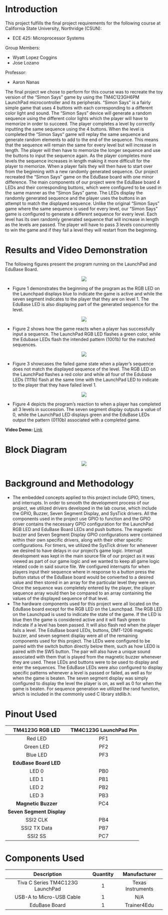 # Introduction
This project fulfills the final project requirements for the following course at California State University, Northridge (CSUN):
- ECE 425: Microprocessor Systems

Group Members:
- Wyatt Lopez Coggins
- Jose Lozano

Professor:
- Aaron Nanas

The final project we chose to perform for this course was to recreate the toy version of the “Simon Says” game by using the TM4C123GH6PM LaunchPad microcontroller and its peripherals. “Simon Says” is a fairly simple game that uses 4 buttons with each corresponding to a different color light and sound. The “Simon Says” device will generate a random sequence using the different color lights which the player will have to memorize in order to succeed. The player completes a level by correctly inputting the same sequence using the 4 buttons. When the level is completed the “Simon Says” game will replay the same sequence and generate random elements to add to the end of the sequence. This means that the sequence will remain the same for every level but will increase in length. The player will then have to memorize the longer sequence and use the buttons to input the sequence again. As the player completes more levels the sequence increases in length making it more difficult for the player to memorize. When a player fails they will then have to start over from the beginning with a new randomly generated sequence. Our project recreated the “Simon Says” game on the EduBase board with one minor difference. The main components of our project were the EduBase board 4 LEDs and their corresponding buttons, which were configured to be used in the same manner as the “Simon Says” game. The LEDs display the randomly generated sequence and the player uses the buttons in an attempt to match the displayed sequence. Unlike the original “Simon Says” game where the same sequence is used for every level, our “Simon Says” game is configured to generate a different sequence for every level. Each level has its own randomly generated sequence that will increase in length as the levels are passed. The player will have to pass 3 levels concurrently to win the game and if they fail a level they will restart from the beginning.

# Results and Video Demonstration
The following figures present the program running on the LaunchPad and EduBase Board.

<p align="center">
  <img src="https://github.com/user-attachments/assets/105da8b1-2147-4db8-b805-3f9827cd1c89"/>
</p>

- Figure 1 demonstrates the beginning of the program as the RGB LED on the Launchpad displays blue to indicate the game is active and while the seven segment indicates to the player that they are on level 1. The EduBase LED is also displaying part of the generated sequence for the level.

<p align="center">
  <img src="https://github.com/user-attachments/assets/3c5a8a18-2948-496a-a205-d167aafbb31f"/>
</p>

- Figure 2 shows how the game reacts when a player has successfully input a sequence. The LaunchPad RGB LED flashes a green color, while the Edubase LEDs flash the intended pattern (1001b) for the matched sequences.
  
<p align="center">
  <img src="https://github.com/user-attachments/assets/277bc484-932b-4e20-b83a-4d620679fc43"/>
</p>

- Figure 3 showcases the failed game state when a player’s sequence does not match the displayed sequence of the level. The RGB LED on the LaunchPad flashes a red color and while all four of the Edubase LEDs (1111b) flash at the same time with the LaunchPad LED to indicate to the player that they have failed level 1.
  
<p align="center">
  <img src="https://github.com/user-attachments/assets/2a1c1460-cf6f-411f-90c5-39a05f56c77e"/>
</p>

- Figure 4 depicts the program’s reaction to when a player has completed all 3 levels in succession. The seven segment display outputs a value of 0, while the LaunchPad LED displays green and the EduBase LEDs output the pattern (0110b) associated with a completed game.
  
**Video Demo:** [Link](https://youtu.be/1dyNteN_RUA)

# Block Diagram
<p align="center">
  <img src="https://github.com/user-attachments/assets/3faae931-d71e-4890-ac4a-40b3f58dc5c8"/>
</p>

# Background and Methodology
- The embedded concepts applied to this project include GPIO, timers, and interrupts. In order to smooth the development process of our project, we utilized drivers developed in the lab course, which include the GPIO, Buzzer, Seven Segment Display, and SysTick drivers. All the components used in the project use GPIO to function and the GPIO driver contains the necessary GPIO configuration for the LaunchPad RGB LED and EduBase Board LEDs and push buttons. The magnetic buzzer and Seven Segment Display GPIO configurations were contained within their own specific drivers, along with their other specific configurations. For timers, we utilized the SysTick driver for whenever we desired to have delays in our project’s game logic. Interrupt development was kept in the main source file of our project as it was viewed as part of our game logic and we wanted to keep all game logic related code in said source file. We configured interrupts for when players input their sequence where in response to a button press the button status of the EduBase board would be converted to a desired value and then stored in an array for the particular level they were on. Once the sequence was completely entered by the player, the player sequence array would then be compared to an array containing the values of the displayed sequence of that level.  
- The hardware components used for this project were all located on the EduBase board except for the RGB LED on the Launchpad. The RGB LED on the Launchpad is used to indicate the state of the game. If the LED is blue then the game is considered active and it will flash green to indicate if a level has been passed. It will also flash red when the player fails a level. The EduBase board LEDs, buttons, DMT-1206 magnetic buzzer, and seven segment display were all of the remaining components used for this project. The LEDs were configured to be paired with the switch button directly below them, such as how LED0 is paired with the SW5 button. The pair will also have a unique sound associated with them that is played from the magnetic buzzer whenever they are used. These LEDs and buttons were to be used to display and enter the sequences. The EduBase LEDs were also configured to display specific patterns whenever a level is passed or failed, as well as for when the game is beaten. The seven segment display was simply configured to display the level the player is on, as well as 0 for when the game is beaten. For sequence generation we utilized the rand function, which is included in the commonly used C library stdlib.h. 

# Pinout Used
TM4123G RGB LED | TM4C123G LaunchPad Pin
:-: | :-:
Red LED | PF1
Green LED | PF2
Blue LED | PF3
**EduBase Board LED** | 
LED 0 | PB0
LED 1 | PB1
LED 2 | PB2
LED 3 | PB3
**Magnetic Buzzer** | PC4
**Seven Segment Display** |
SSI2 CLK | PB4
SSI2 TX Data | PB7
SSI2 SS | PC7
# Components Used
Description | Quantity | Manufacturer
:-: | :-: | :-:
Tiva C Series TM4C123G LaunchPad | 1 | Texas Instruments
USB-A to Micro-USB Cable | 1 | N/A
EduBase Board | 1 | Trainer4Edu
